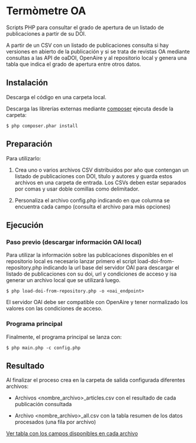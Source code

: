 # Termòmetre OA

Scripts PHP para consultar el grado de apertura de un listado de publicaciones a partir de su DOI.

A partir de un CSV con un listado de publicaciones consulta si hay versiones en abierto de la publicación y si se trata de revistas OA mediante consultas a las API de oaDOI, OpenAire y al repositorio local y genera una tabla que indica el grado de apertura entre otros datos.

## Instalación

Descarga el código en una carpeta local.

Descarga las librerías externas mediante [composer](https://getcomposer.org/download/) ejecuta desde la carpeta:

```
$ php composer.phar install
```

## Preparación

Para utilizarlo:

1. Crea uno o varios archivos CSV distribuidos por año que contengan un listado de publicaciones con DOI, título y autores y guarda estos archivos en una carpeta de entrada. Los CSVs deben estar separados por comas y usar doble comillas como delimitador.

2. Personaliza el archivo config.php indicando en que columna se encuentra cada campo (consulta el archivo para más opciones)

## Ejecución

### Paso previo (descargar información OAI local)

Para utilizar la información sobre las publicaciones disponibles en el repositorio local es necesario lanzar primero el script load-doi-from-repository.php indicando la url base del servidor OAI para descargar el listado de publicaciones con su doi, url y condiciones de acceso y isa generar un archivo local que se utilizará luego.

```
$ php load-doi-from-repository.php -o <oai_endpoint>
```

El servidor OAI debe ser compatible con OpenAire y tener normalizado los valores con las condiciones de acceso.

### Programa principal

Finalmente, el programa principal se lanza con:

```
$ php main.php -c config.php
```

## Resultado

Al finalizar el proceso crea en la carpeta de salida configurada diferentes archivos:

* Archivos <nombre_archivo>_articles.csv con el resultado de cada publicación consultada

* Archivo <nombre_archivo>_all.csv con la tabla resumen de los datos procesados (una fila por archivo)

[Ver tabla con los campos disponibles en cada archivo](FIELDS.md)
